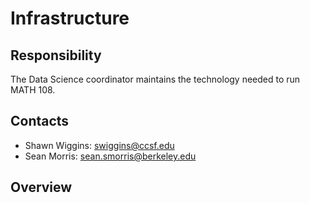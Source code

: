 # Infrastructure

## Responsibility
The Data Science coordinator maintains the technology needed to run MATH 108.

## Contacts
- Shawn Wiggins: swiggins@ccsf.edu
- Sean Morris: sean.smorris@berkeley.edu

## Overview
